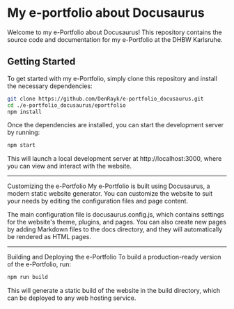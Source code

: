 # My e-portfolio about Docusaurus

Welcome to my e-Portfolio about Docusaurus! This repository contains the source code and documentation for my e-Portfolio at the DHBW Karlsruhe.

## Getting Started
To get started with my e-Portfolio, simply clone this repository and install the necessary dependencies:

```sh
git clone https://github.com/DenRayk/e-portfolio_docusaurus.git
cd ./e-portfolio_docusaurus/eportfolio
npm install
```
Once the dependencies are installed, you can start the development server by running:

```sh
npm start
```
This will launch a local development server at http://localhost:3000, where you can view and interact with the website.

---

Customizing the e-Portfolio
My e-Portfolio is built using Docusaurus, a modern static website generator. You can customize the website to suit your needs by editing the configuration files and page content.

The main configuration file is docusaurus.config.js, which contains settings for the website's theme, plugins, and pages. You can also create new pages by adding Markdown files to the docs directory, and they will automatically be rendered as HTML pages.

---

Building and Deploying the e-Portfolio
To build a production-ready version of the e-Portfolio, run:

```sh
npm run build
```

This will generate a static build of the website in the build directory, which can be deployed to any web hosting service.
